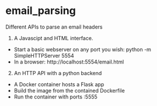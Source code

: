 # email_parsing
Different APIs to parse an email headers

1) A Javascipt and HTML interface.
 - Start a basic webserver on any port you wish:  python -m SimpleHTTPServer 5554
 - In a browser: http://localhost:5554/email.html
 
2) An HTTP API with a python backend
 - A Docker container hosts a Flask app
 - Build the image from the contained Dockerfile
 - Run the container with ports <host port>:5555
